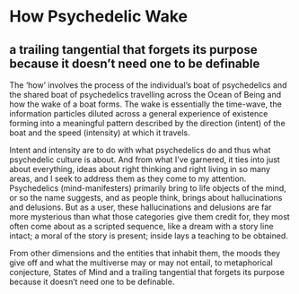 # How Psychedelic Wake
## a trailing tangential that forgets its purpose because it doesn’t need one to be definable

The ‘how’ involves the process of the individual’s boat of psychedelics and the shared boat of psychedelics travelling across the Ocean of Being and how the wake of a boat forms. The wake is essentially the time-wave, the information particles diluted across a general experience of existence forming into a meaningful pattern described by the direction (intent) of the boat and the speed (intensity) at which it travels.

Intent and intensity are to do with what psychedelics do and thus what psychedelic culture is about. And from what I’ve garnered, it ties into just about everything, ideas about right thinking and right living in so many areas, and I seek to address them as they come to my attention. Psychedelics (mind-manifesters) primarily bring to life objects of the mind, or so the name suggests, and as people think, brings about hallucinations and delusions. But as a user, these hallucinations and delusions are far more mysterious than what those categories give them credit for, they most often come about as a scripted sequence, like a dream with a story line intact; a moral of the story is present; inside lays a teaching to be obtained.

From other dimensions and the entities that inhabit them, the moods they give off and what the multiverse may or may not entail, to metaphorical conjecture, States of Mind and a trailing tangential that forgets its purpose because it doesn’t need one to be definable.